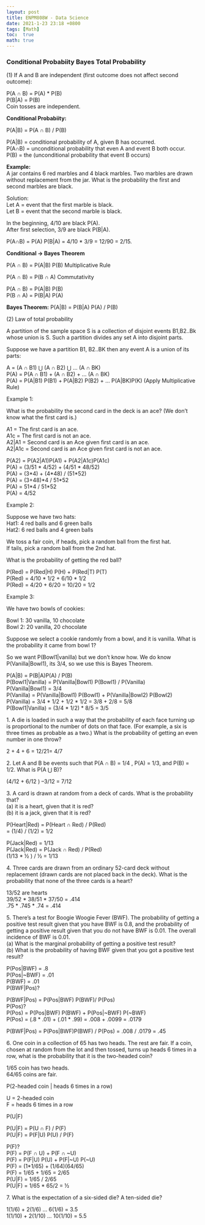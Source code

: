 ```yaml
---
layout: post
title: ENPM808W - Data Science
date: 2021-1-23 23:18 +0800
tags: [Math]
toc:  true
math: true
---
```


<!-- Global site tag (gtag.js) - Google Analytics -->
  <script async src="https://www.googletagmanager.com/gtag/js?id=G-TG0XJZG53F"></script>
  <script>
    window.dataLayer = window.dataLayer \|\| [];
    function gtag(){dataLayer.push(arguments);}
    gtag('js', new Date());

    gtag('config', 'G-TG0XJZG53F');
  </script>

  <style TYPE="text/css">code.has-jax {font: inherit; font-size: 100%; background: inherit; border: inherit;}</style><script type="text/x-mathjax-config">
  MathJax.Hub.Config({
      tex2jax: {
          inlineMath: [['$','$'], ['\\(','\\)']],
          displayMath: [ ['$$','$$'], ["\\[","\\]"] ],
          skipTags: ['script', 'noscript', 'style', 'textarea', 'pre'] // removed 'code' entry
      }});
  MathJax.Hub.Queue(function() {
      var all = MathJax.Hub.getAllJax(), i;
      for(i = 0; i < all.length; i += 1) {
          all[i].SourceElement().parentNode.className += ' has-jax';
      }});
  </script><script type="text/javascript" src="https://cdnjs.cloudflare.com/ajax/libs/mathjax/2.7.4/MathJax.js?config=TeX-AMS_HTML-full"></script>  


### Conditional Probabiity Bayes Total Probability

(1) If A and B are independent (first outcome does not affect second outcome):

P(A ∩ B) = P(A) * P(B)<br/>
P(B\|A) = P(B)<br/>
Coin tosses are independent.

**Conditional Probabiity:**

P(A\|B) = P(A ∩ B) / P(B)

P(A\|B) = conditional probability of A, given B has occurred.<br/>
P(A∩B) = unconditional probability that even A and event B both occur.<br/>
P(B) = the (unconditional probability that event B occurs)

**Example:**<br/>
A jar contains 6 red marbles and 4 black marbles. Two marbles are drawn without replacement from the jar. What is the probability the first and second marbles are black.

Solution: <br/>
Let A = event that the first marble is black. <br/>
Let B = event that the second marble is black.<br/>

In the beginning, 4/10 are black P(A).<br/>
After first selection, 3/9 are black P(B\|A).<br/>

P(A∩B) = P(A) P(B\|A) = 4/10 * 3/9 = 12/90 = 2/15.

**Conditional -> Bayes Theorem**

P(A ∩ B) = P(A\|B) P(B) Multiplicative Rule<br/>

P(A ∩ B) = P(B ∩ A) Commutativity<br/>

P(A ∩ B) = P(A\|B) P(B)<br/>
P(B ∩ A) = P(B\|A) P(A)<br/>

**Bayes Theorem:**
P(A\|B) = P(B\|A) P(A) / P(B)


(2) Law of total probability<br/>

A partition of the sample space S is a collection of disjoint events B1,B2..Bk whose union is S. Such a partition divides any set A into disjoint parts.

Suppose we have a partition B1, B2..BK then any event A is a union of its parts:

A = (A ∩ B1) ⋃  (A ∩ B2) ⋃  … (A ∩ BK)<br/>
P(A) = P(A ∩ B1) + (A ∩ B2) + … (A ∩ BK)<br/>
P(A) = P(A\|B1) P(B1) + P(A\|B2) P(B2) + … P(A\|BK)P(K) (Apply Multiplicative Rule)

Example 1:

What is the probability the second card in the deck is an ace? (We don’t know what the first card is.)

A1 = The first card is an ace.<br/>
A1c = The first card is not an ace.<br/>
A2\|A1 = Second card is an Ace given first card is an ace.<br/>
A2\|A1c = Second card is an Ace given first card is not an ace.<br/>

P(A2) = P(A2\|A1)P(A1) + P(A2\|A1c)P(A1c)<br/>
P(A) = (3/51 * 4/52)  +  (4/51 * 48/52)<br/>
P(A) = (3\*4) + (4\*48) / (51\*52)<br/>
P(A) = (3+48)*4 / 51\*52<br/>
P(A) = 51\*4 / 51\*52<br/>
P(A) = 4/52<br/>

Example 2:

Suppose we have two hats: <br/>
Hat1: 4 red balls and 6 green balls<br/>
Hat2: 6 red balls and 4 green balls<br/>

We toss a fair coin, if heads, pick a random ball from the first hat.<br/>
If tails, pick a random ball from the 2nd hat.

What is the probability of getting the red ball?


P(Red) = P(Red\|H) P(H) + P(Red\|T) P(T)<br/>
P(Red) = 4/10 * 1/2 + 6/10 * 1/2<br/>
P(Red) = 4/20 + 6/20 = 10/20 = 1/2<br/>

Example 3:

We have two bowls of cookies:

Bowl 1: 30 vanilla, 10 chocolate<br/>
Bowl 2: 20 vanilla, 20 chocolate<br/>

Suppose we select a cookie randomly from a bowl, and it is vanilla. What is the probability it came from bowl 1?


So we want P(Bowl1\|vanilla) but we don’t know how. We do know P(Vanilla\|Bowl1), its 3/4, so we use this is Bayes Theorem.

P(A\|B) = P(B\|A)P(A) / P(B)<br/>
P(Bowl1\|Vanilla) = P(Vanilla\|Bowl1) P(Bowl1) / P(Vanilla)<br/>
P(Vanilla\|Bowl1) = 3/4<br/>
P(Vanilla) = P(Vanilla\|Bowl1) P(Bowl1) + P(Vanilla\|Bowl2) P(Bowl2)<br/>
P(Vanilla) = 3/4 * 1/2   + 1/2 * 1/2 = 3/8 + 2/8 = 5/8<br/>
P(Bowl1\|Vanilla) = (3/4 * 1/2) * 8/5 = 3/5<br/>


1\. A die is loaded in such a way that the probability of each face turning up is proportional to the number of dots on that face. (For example, a six is three times as probable as a two.) What is the probability of getting an even number in one throw?

2 +  4  + 6 = 12/21= 4/7

2\. Let A and B be events such that P(A ∩ B) = 1/4 , P(A) = 1/3, and P(B) = 1/2. What is P(A ⋃ B)?

(4/12 + 6/12 ) –3/12  = 7/12

3\. A card is drawn at random from a deck of cards. What is the probability that? <br/>
(a) it is a heart, given that it is red?<br/>
(b) it is a jack, given that it is red?<br/>

P(Heart\|Red) = P(Heart ∩ Red) / P(Red)<br/>
= (1/4) / (1/2) = 1/2<br/>

P(Jack\|Red) = 1/13<br/>
P(Jack\|Red) = P(Jack ∩ Red) / P(Red)<br/>
(1/13 * ½ ) / ½ = 1/13<br/>

4\. Three cards are drawn from an ordinary 52-card deck without replacement (drawn cards are not placed back in the deck). What is the probability that none of the three cards is a heart?<br/>

13/52 are hearts<br/>
39/52 * 38/51 * 37/50 = .414<br/>
.75 * .745 * .74 = .414<br/>

5\. There’s a test for Boogie Woogie Fever (BWF). The probability of getting a positive test result given that you have BWF is 0.8, and the probability of getting a positive result given that you do not have BWF is 0.01. The overall incidence of BWF is 0.01. <br/>
(a) What is the marginal probability of getting a positive test result?<br/>
(b) What is the probability of having BWF given that you got a positive test result?<br/>

P(Pos\|BWF) = .8<br/>
P(Pos|~BWF) = .01<br/>
P(BWF) = .01<br/>
P(BWF\|Pos)?<br/>

P(BWF\|Pos) = P(Pos\|BWF) P(BWF)/ P(Pos)<br/>
P(Pos)?<br/>
P(Pos) = P(Pos\|BWF) P(BWF) + P(Pos|~BWF) P(~BWF)<br/>
P(Pos) = (.8 * .01)   + (.01 * .99) = .008 + .0099 = .0179<br/>

P(BWF\|Pos) = P(Pos\|BWF)P(BWF) / P(Pos) = .008 / .0179 = .45<br/>


6\. One coin in a collection of 65 has two heads. The rest are fair. If a coin, chosen at random from the lot and then tossed, turns up heads 6 times in a row, what is the probability that it is the two-headed coin?

1/65 coin has two heads.<br/>
64/65 coins are fair.<br/>

P(2-headed coin \| heads 6 times in a row)<br/>  

U = 2-headed coin<br/>
F = heads 6 times in a row<br/>

P(U\|F)<br/>   

P(U\|F) = P(U ∩ F) / P(F)<br/>
P(U\|F) = P(F\|U) P(U) / P(F)<br/>

P(F)?<br/>
P(F) = P(F ∩ U) + P(F ∩ ~U)<br/>
P(F) = P(F\|U) P(U) + P(F|~U) P(~U)<br/>
P(F) = (1*1/65) + (1/64)(64/65)<br/>
P(F) = 1/65 + 1/65 = 2/65<br/>
P(U\|F) = 1/65 / 2/65<br/>
P(U\|F) = 1/65 * 65/2 = ½<br/>

7\. What is the expectation of a six-sided die? A ten-sided die?

1(1/6) + 2(1/6) … 6(1/6) = 3.5<br/>
1(1/10) + 2(1/10) … 10(1/10) = 5.5<br/>
